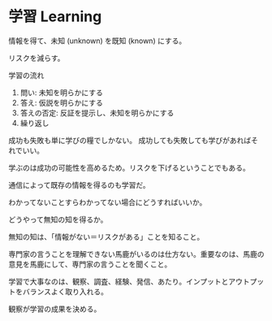 # 学習 Learning

情報を得て、未知 (unknown) を既知 (known) にする。

リスクを減らす。

学習の流れ

1. 問い: 未知を明らかにする
2. 答え: 仮説を明らかにする
3. 答えの否定: 反証を提示し、未知を明らかにする
4. 繰り返し

成功も失敗も単に学びの糧でしかない。
成功しても失敗しても学びがあればそれでいい。

学ぶのは成功の可能性を高めるため。リスクを下げるということでもある。

通信によって既存の情報を得るのも学習だ。

わかってないことすらわかってない場合にどうすればいいか。

どうやって無知の知を得るか。

無知の知は、「情報がない＝リスクがある」ことを知ること。

専門家の言うことを理解できない馬鹿がいるのは仕方ない。重要なのは、馬鹿の意見を馬鹿にして、専門家の言うことを聞くこと。

学習で大事なのは、観察、調査、経験、発信、あたり。インプットとアウトプットをバランスよく取り入れる。

観察が学習の成果を決める。
